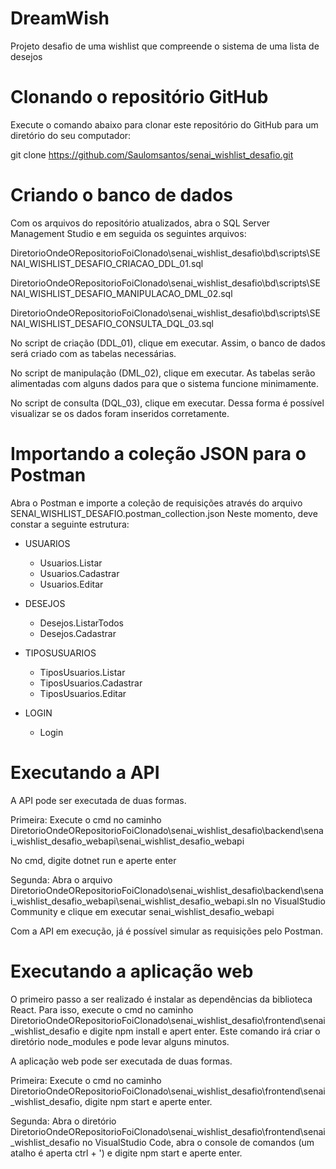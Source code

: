 # DreamWish
Projeto desafio de uma wishlist que compreende o sistema de uma lista de desejos

# Clonando o repositório GitHub
Execute o comando abaixo para clonar este repositório do GitHub para um diretório do seu computador:

git clone https://github.com/Saulomsantos/senai_wishlist_desafio.git

# Criando o banco de dados
Com os arquivos do repositório atualizados, abra o SQL Server Management Studio e em seguida os seguintes arquivos:

DiretorioOndeORepositorioFoiClonado\senai_wishlist_desafio\bd\scripts\SENAI_WISHLIST_DESAFIO_CRIACAO_DDL_01.sql

DiretorioOndeORepositorioFoiClonado\senai_wishlist_desafio\bd\scripts\SENAI_WISHLIST_DESAFIO_MANIPULACAO_DML_02.sql

DiretorioOndeORepositorioFoiClonado\senai_wishlist_desafio\bd\scripts\SENAI_WISHLIST_DESAFIO_CONSULTA_DQL_03.sql

No script de criação (DDL_01), clique em executar. Assim, o banco de dados será criado com as tabelas necessárias.

No script de manipulação (DML_02), clique em executar. As tabelas serão alimentadas com alguns dados para que o sistema funcione minimamente.

No script de consulta (DQL_03), clique em executar. Dessa forma é possível visualizar se os dados foram inseridos corretamente.

# Importando a coleção JSON para o Postman
Abra o Postman e importe a coleção de requisições através do arquivo SENAI_WISHLIST_DESAFIO.postman_collection.json
Neste momento, deve constar a seguinte estrutura:

- USUARIOS
    - Usuarios.Listar
    - Usuarios.Cadastrar
    - Usuarios.Editar

- DESEJOS
    - Desejos.ListarTodos
    - Desejos.Cadastrar

- TIPOSUSUARIOS
    - TiposUsuarios.Listar
    - TiposUsuarios.Cadastrar
    - TiposUsuarios.Editar

- LOGIN
    - Login

# Executando a API
A API pode ser executada de duas formas.

Primeira:
Execute o cmd no caminho DiretorioOndeORepositorioFoiClonado\senai_wishlist_desafio\backend\senai_wishlist_desafio_webapi\senai_wishlist_desafio_webapi

No cmd, digite dotnet run e aperte enter

Segunda:
Abra o arquivo DiretorioOndeORepositorioFoiClonado\senai_wishlist_desafio\backend\senai_wishlist_desafio_webapi\senai_wishlist_desafio_webapi.sln no VisualStudio Community e clique em executar senai_wishlist_desafio_webapi

Com a API em execução, já é possível simular as requisições pelo Postman.

# Executando a aplicação web
O primeiro passo a ser realizado é instalar as dependências da biblioteca React. 
Para isso, execute o cmd no caminho DiretorioOndeORepositorioFoiClonado\senai_wishlist_desafio\frontend\senai_wishlist_desafio e digite npm install e apert enter.
Este comando irá criar o diretório node_modules e pode levar alguns minutos.

A aplicação web pode ser executada de duas formas.

Primeira:
Execute o cmd no caminho DiretorioOndeORepositorioFoiClonado\senai_wishlist_desafio\frontend\senai_wishlist_desafio, digite npm start e aperte enter.

Segunda:
Abra o diretório DiretorioOndeORepositorioFoiClonado\senai_wishlist_desafio\frontend\senai_wishlist_desafio no VisualStudio Code, abra o console de comandos (um atalho é aperta ctrl + ') e digite npm start e aperte enter.

